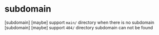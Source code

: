 # subdomain

[subdomain] [maybe] support `main/` directory when there is no subdomain
[subdomain] [maybe] support `404/` directory subdomain can not be found
